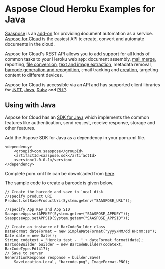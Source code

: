 Aspose Cloud Heroku Examples for Java
=====================================
[Saaspose](http://addons.heroku.com/saaspose) is an [add-on](http://addons.heroku.com) for providing document automation as a service. [Aspose for Cloud](http://aspose.com/) is the easiest API to create, convert and automate documents in the cloud.

Aspose for Cloud's REST API allows you to add support for all kinds of common tasks to your Heroku web app: document assembly, [mail merge](http://www.aspose.com/cloud/word-api/key-features.aspx), reporting, [file conversion](http://www.aspose.com/cloud/word-api/key-features.aspx), [text and image extraction](http://www.aspose.com/cloud/pdf-api/key-features.aspx), metadata removal, [barcode generation and recognition](http://www.aspose.com/cloud/barcode-api.aspx), email tracking and [creation](http://www.aspose.com/cloud/email-api.aspx), targeting content to different devices.

Aspose for Cloud is accessible via an API and has supported client libraries for [.NET](https://github.com/asposeforcloud/Aspose_Cloud_SDK_For_.NET), [Java](https://github.com/asposeforcloud/Aspose_Cloud_SDK_For_Java), [Ruby](https://github.com/asposeforcloud/Aspose_Cloud_SDK_For_Ruby) and [PHP](https://github.com/asposeforcloud/Aspose_Cloud_SDK_For_Php).

## Using with Java

Aspose for Cloud has an [SDK for Java](http://www.aspose.com/java/total-component.aspx) which implements the common features like authentication, send request, receive response, storage and other features.

Add the Aspose SDK for Java as a dependency in your pom.xml file.

    <dependency>
		<groupId>com.saaspose</groupId>
		<artifactId>saaspose.sdk</artifactId>
		<version>1.0.0.1</version>
	</dependency>
	
Complete pom.xml file can be downloaded from [here](https://github.com/asposeforcloud/asposecloud-heroku-examples-for-java/blob/master/pom.xml). 

The sample code to create a barcode is given below.

	// Create the barcode and save to local disk
	//specify product URI
	Product.setBaseProductUri(System.getenv("SAASPOSE_URL"));

	//specify App Key and App SID
	SaasposeApp.setAPPKEY(System.getenv("SAASPOSE_APPKEY"));
	SaasposeApp.setAPPSID(System.getenv("SAASPOSE_APPSID"));
	
	// Create an instance of BarCodeBuilder class
	DateFormat dateFormat = new SimpleDateFormat("yyyy/MM/dd HH:mm:ss");
	Date date = new Date();
	String codetext = "Heroku test -  " + dateFormat.format(date);
	BarCodeBuilder builder = new BarCodeBuilder(codetext, BarCodeType.Pdf417);
	// Save to server
	GenerationResponse response = builder.Save(
		SaveLocation.Local, "barcode.png", ImageFormat.PNG);
